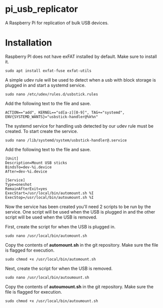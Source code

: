 # pi_usb_replicator
A Raspberry Pi for replication of bulk USB devices.

# Installation
Raspberry PI does not have exFAT installed by default. Make sure to install it.

`sudo apt install exfat-fuse exfat-utils`

A simple udev rule will be used to detect when a usb with block storage is plugged in and start a systemd service.

`sudo nano /etc/udev/rules.d/usbstick.rules`

Add the following text to the file and save.

`ACTION=="add", KERNEL=="sd[a-z][0-9]", TAG+="systemd", ENV{SYSTEMD_WANTS}="usbstick-handler@%k%n"`

The systemd service for handling usb detected by our udev rule must be created. To start create the service.

`sudo nano /lib/systemd/system/usbstick-handler@.service`

Add the following text to the file and save.

```
[Unit]
Description=Mount USB sticks
BindsTo=dev-%i.device
After=dev-%i.device
 
[Service]
Type=oneshot
RemainAfterExit=yes
ExecStart=/usr/local/bin/automount.sh %I
ExecStop=/usr/local/bin/autoumount.sh %I
```

Now the service has been created you'll need 2 scripts to be run by the service. One script will be used when the USB is plugged in and the other script will be used when the USB is removed. 

First, create the script for when the USB is plugged in.

`sudo nano /usr/local/bin/automount.sh`

Copy the contents of **automount.sh** in the git repository. Make sure the file is flagged for execution.

`sudo chmod +x /usr/local/bin/automount.sh`

Next, create the script for when the USB is removed.

`sudo nano /usr/local/bin/autoumount.sh`

Copy the contents of **autoumount.sh** in the git repository. Make sure the file is flagged for execution.

`sudo chmod +x /usr/local/bin/autoumount.sh`
